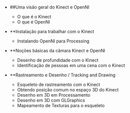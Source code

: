* ##Uma visão geral do Kinect e OpenNI 
    * O que é o Kinect
    * O que é OpenNI 

* **Instalação para trabalhar com o Kinect 
    * Instalando OpenNI para Processing

* **Noções básicas da câmara Kinect e OpenNI 
    * Desenho de profundidade com o Kinect 
    * Identificação de pessoas em uma cena com o Kinect 

* **Rastreamento e Desenho / Tracking and Drawing 
    * Esqueleto de rastreamento com o Kinect 
    * Obtendo posição comum no espaço 3D do Kinect 
    * Desenho em 3D em Processamento 
    * Desenho em 3D com GLGraphics 
    * Mapeamento de Texturas para o esqueleto